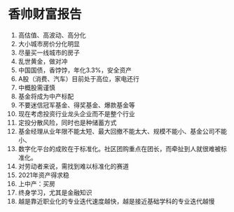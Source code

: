 # 香帅财富报告

1. 高估值、高波动、高分化
2. 大小城市房价分化明显
3. 尽量买一线城市的房子
4. 乱世黄金，做对冲
5. 中国国债，香饽饽，年化3.3%，安全资产
6. A股（消费、汽车）目前处于高位，家电还行 
7. 中概股需谨慎
8. 基金将成为中产标配
9. 不要迷信冠军基金、得奖基金、爆款基金等
10. 现在考虑投资行业龙头企业而不是整个行业
11. 定投分散风险，同时也是种储蓄方式
12. 基金经理从业年限不能太短、最大回撤不能太大、规模不能小、基金公司不能小、
13. 数字化平台的成败在于标准化。社区团购重点在团长，而牵扯到人就很难被标准化。
14. 对劳动者来说，需找到难以标准化的赛道
15. 2021年资产得求稳
16. 上中产：买房
17. 终身学习，尤其是金融知识
18. 越是靠近职业化的专业迭代速度越快，越是接近基础学科的专业迭代越慢